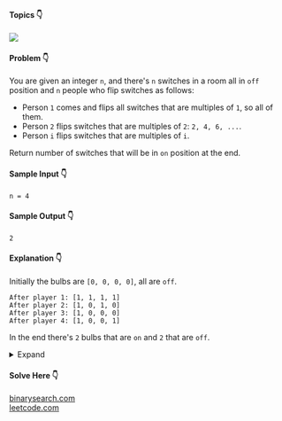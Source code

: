 #### Topics :point_down:
![](https://img.shields.io/badge/-math-wheat)

#### Problem :point_down:
You are given an integer `n`, and there's `n` switches in a room all in `off` position and `n` people who flip switches as follows:
- Person `1` comes and flips all switches that are multiples of `1`, so all of them.
- Person `2` flips switches that are multiples of `2`: `2, 4, 6, ...`.
- Person `i` flips switches that are multiples of `i`.

Return number of switches that will be in `on` position at the end.
#### Sample Input :point_down:
```
n = 4
```
#### Sample Output :point_down:
```
2
```
#### Explanation :point_down:
Initially the bulbs are `[0, 0, 0, 0]`, all are `off`.
```
After player 1: [1, 1, 1, 1]
After player 2: [1, 0, 1, 0]    
After player 3: [1, 0, 0, 0]
After player 4: [1, 0, 0, 1]
```
In the end there's `2` bulbs that are `on` and `2` that are `off`.

<details>
<summary>Expand</summary>

#### Python :point_down:
```py
def solve(n):
    return floor(sqrt(n))
```  
#### Hint :point_down:
```
Numbers having odd number of factors will be 'on'.
Count of numbers (≤ n) = floor(sqrt(n)).
```
#### Time Complexity :point_down:
```
O(1)
```
#### Space Complexity :point_down:
```
O(1)
```
</details>

#### Solve Here :point_down:
[binarysearch.com](https://binarysearch.com/problems/Light-Bulb-Toggling)  
[leetcode.com](https://leetcode.com/problems/bulb-switcher/)
